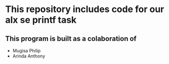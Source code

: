 # This repository includes code for our alx se printf task
## This program is built as a colaboration of
- Mugisa Philip
- Arinda Anthony
